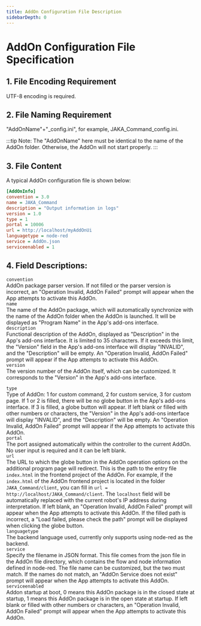 ```yaml
---
title: AddOn Configuration File Description
sidebarDepth: 0
---
```


# AddOn Configuration File Specification
## 1. File Encoding Requirement
UTF-8 encoding is required.
## 2. File Naming Requirement
"AddOnName"+"_config.ini", for example, JAKA_Command_config.ini.

:::tip Note:
The "AddOnName" here must be identical to the name of the AddOn folder. Otherwise, the AddOn will not start properly.
:::


## 3. File Content
A typical AddOn configuration file is shown below:

```ini
[AddOnInfo]
convention = 3.0
name = JAKA_Command
description = "Output information in logs"
version = 1.0
type = 1
portal = 10006
url = http://localhost/myAddOnUi
languagetype = node-red
service = AddOn.json
serviceenabled = 1
```
## 4. Field Descriptions:  
`convention`   
AddOn package parser version. If not filled or the parser version is incorrect, an "Operation Invalid, AddOn Failed" prompt will appear when the App attempts to activate this AddOn.   
`name`  
The name of the AddOn package, which will automatically synchronize with the name of the AddOn folder when the AddOn is launched. It will be displayed as "Program Name" in the App's add-ons interface.  
`description`  
Functional description of the AddOn, displayed as "Description" in the App's add-ons interface. It is limited to 35 characters. If it exceeds this limit, the "Version" field in the App's add-ons interface will display "INVALID", and the "Description" will be empty. An "Operation Invalid, AddOn Failed" prompt will appear if the App attempts to activate this AddOn.  
`version`  
The version number of the AddOn itself, which can be customized. It corresponds to the "Version" in the App's add-ons interface.  

`type`  
Type of AddOn: 1 for custom command, 2 for custom service, 3 for custom page. If 1 or 2 is filled, there will be no globe button in the App's add-ons interface. If 3 is filled, a globe button will appear. If left blank or filled with other numbers or characters, the "Version" in the App's add-ons interface will display "INVALID", and the "Description" will be empty. An "Operation Invalid, AddOn Failed" prompt will appear if the App attempts to activate this AddOn.  
`portal`  
The port assigned automatically within the controller to the current AddOn. No user input is required and it can be left blank.  
`url`   
The URL to which the globe button in the AddOn operation options on the additional program page will redirect. This is the path to the entry file `index.html` in the frontend project of the AddOn. For example, if the `index.html` of the AddOn frontend project is located in the folder `JAKA_Command/client`, you can fill in `url = http://localhost/JAKA_Command/client`. The `localhost` field will be automatically replaced with the current robot's IP address during interpretation. If left blank, an "Operation Invalid, AddOn Failed" prompt will appear when the App attempts to activate this AddOn. If the filled path is incorrect, a "Load failed, please check the path" prompt will be displayed when clicking the globe button.  
`languagetype`   
The backend language used, currently only supports using node-red as the backend.  
`service`   
Specify the filename in JSON format. This file comes from the json file in the AddOn file directory, which contains the flow and node information defined in node-red. The file name can be customized, but the two must match. If the names do not match, an "AddOn Service does not exist" prompt will appear when the App attempts to activate this AddOn.  
`serviceenabled`   
Addon startup at boot, 0 means this AddOn package is in the closed state at startup, 1 means this AddOn package is in the open state at startup. If left blank or filled with other numbers or characters, an "Operation Invalid, AddOn Failed" prompt will appear when the App attempts to activate this AddOn.  
